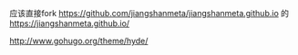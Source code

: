 应该直接fork 
  https://github.com/jiangshanmeta/jiangshanmeta.github.io
的
https://jiangshanmeta.github.io/

http://www.gohugo.org/theme/hyde/